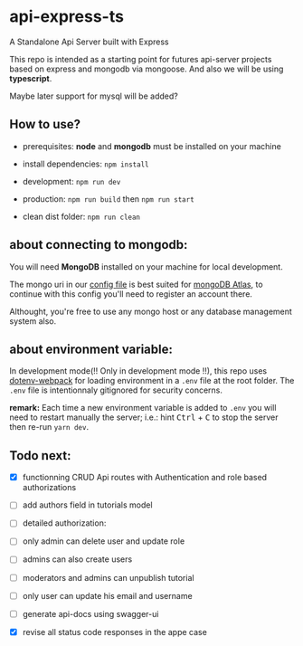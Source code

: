 # api-express-ts

A Standalone Api Server built with Express

This repo is intended as a starting point for futures api-server projects based on express and mongodb via mongoose. And also we will be using **typescript**.

Maybe later support for mysql will be added?

## How to use?

* prerequisites: **node** and **mongodb** must be installed on your machine

* install dependencies: `npm install`

* development: `npm run dev`

* production: `npm run build` then `npm run start`

* clean dist folder: `npm run clean`

## about connecting to mongodb:

You will need **MongoDB** installed on your machine for local development.

The mongo uri in our [config file](https://github.com/radandevist/standalone-api-express-server/blob/master/src/config/config.ts) is best suited for [mongoDB Atlas](https://www.mongodb.com/cloud), to continue with this config you'll need to register an account there.

Althought, you're free to use any mongo host or any database management system also.

## about environment variable:

In development mode(!! Only in development mode !!), this repo uses [dotenv-webpack](https://www.npmjs.com/package/dotenv-webpack) for loading environment in a `.env` file at the root folder.
The `.env` file is intentionnaly gitignored for security concerns.

**remark:** Each time a new environment variable is added to `.env` you will need to restart manually the server; i.e.: hint <kbd>Ctrl</kbd> + <kbd>C</kbd> to stop the server then re-run `yarn dev`.


## Todo next:

* [X] functionning CRUD Api routes with Authentication and role based authorizations

* [ ] add authors field in tutorials model

* [ ]  detailed authorization:
  * [ ]  only admin can delete user and update role
  * [ ]  admins can also create users
  * [ ]  moderators and admins can unpublish tutorial
  * [ ]  only user can update his email and username

* [ ]  generate api-docs using swagger-ui
* [X]  revise all status code responses in the appe case
